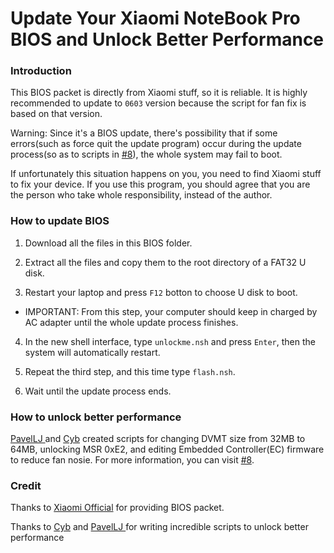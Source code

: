 # Update Your Xiaomi NoteBook Pro BIOS and Unlock Better Performance

### Introduction
This BIOS packet is directly from Xiaomi stuff, so it is reliable. It is highly recommended to update to `0603` version because the script for fan fix is based on that version.

Warning: Since it's a BIOS update, there's possibility that if some errors(such as force quit the update program) occur during the update process(so as to scripts in [#8](https://github.com/stevezhengshiqi/XiaoMi-Pro/issues/8)), the whole system may fail to boot.

If unfortunately this situation happens on you, you need to find Xiaomi stuff to fix your device. If you use this program, you should agree that you are the person who take whole responsibility, instead of the author.


### How to update BIOS

1. Download all the files in this BIOS folder.

2. Extract all the files and copy them to the root directory of a FAT32 U disk.

3. Restart your laptop and press `F12` botton to choose U disk to boot.
  - IMPORTANT: From this step, your computer should keep in charged by AC adapter until the whole update process finishes.

4. In the new shell interface, type `unlockme.nsh` and press `Enter`, then the system will automatically restart.

5. Repeat the third step, and this time type `flash.nsh`.

6. Wait until the update process ends.


### How to unlock better performance

[PavelLJ ](https://github.com/PavelLJ) and [Cyb](http://4pda.ru/forum/index.php?showuser=914121) created scripts for changing DVMT size from 32MB to 64MB, unlocking MSR 0xE2, and editing Embedded Controller(EC) firmware to reduce fan nosie. For more information, you can visit [#8](https://github.com/stevezhengshiqi/XiaoMi-Pro/issues/8).


### Credit

Thanks to [Xiaomi Official](https://www.mi.com/service/bijiben/) for providing BIOS packet.

Thanks to [Cyb](http://4pda.ru/forum/index.php?showuser=914121) and [PavelLJ ](https://github.com/PavelLJ) for writing incredible scripts to unlock better performance
